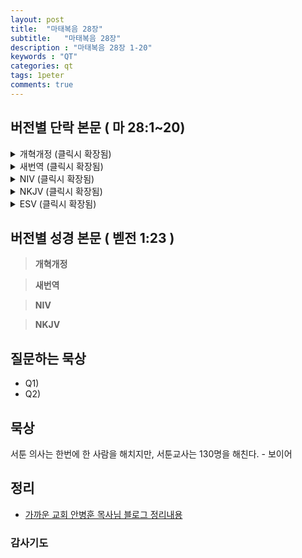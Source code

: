 ```yaml
---
layout: post
title:  "마태복음 28장"
subtitle:   "마태복음 28장"
description : "마태복음 28장 1-20"
keywords : "QT"
categories: qt
tags: 1peter
comments: true
---
```


## 버전별 단락 본문 ( 마 28:1~20)

<details>
<summary> 개혁개정 (클릭시 확장됨)</summary>
<div markdown="1">

>* 1 :  
안식일이 다 지나고 안식 후 첫날이 되려는 새벽에 막달라 마리아와 다른 마리아가 무덤을 보려고 갔더니
>* 2 :  
큰 지진이 나며 주의 천사가 하늘로부터 내려와 돌을 굴려 내고 그 위에 앉았는데
>* 3 :  
그 형상이 번개 같고 그 옷은 눈 같이 희거늘
>* 4 :  
지키던 자들이 그를 무서워하여 떨며 죽은 사람과 같이 되었더라
>* 5 :  
천사가 여자들에게 말하여 이르되 너희는 무서워하지 말라 십자가에 못 박히신 예수를 너희가 찾는 줄을 내가 아노라
>* 6 :  
그가 여기 계시지 않고 그가 말씀 하시던 대로 살아나셨느니라 와서 그가 누우셨던 곳을 보라
>* 7 :  
또 빨리 가서 그의 제자들에게 이르되 그가 죽은 자 가운데서 살아나셨고 너희보다 먼저 갈릴리로 가시나니 거기서 너희가 뵈오리라 하라 보라 내가 너희에게 일렀느니라 하거늘
>* 8 :  
그 여자들이 무서움과 큰 기쁨으로 빨리 무덤을 떠나 제자들에게 알리려고 달음질할새
>* 9 :  
예수께서 그들을 만나 이르시되 평안하냐 하시거늘 여자들이 나아가 그 발을 붙잡고 경배하니
>* 10 :  
이에 예수께서 이르시되 무서워하지 말라 가서 내 형제들에게 갈릴리로 가라 하라 거기서 나를 보리라 하시니라
>* 11 :  
여자들이 갈 때 경비병 중 몇이 성에 들어가 모든 된 일을 대제사장들에게 알리니
>* 12 :  
그들이 장로들과 함께 모여 의논하고 군인들에게 돈을 많이 주며
>* 13 :  
이르되 너희는 말하기를 그의 제자들이 밤에 와서 우리가 잘 때에 그를 도둑질하여 갔다 하라
>* 14 :  
만일 이 말이 총독에게 들리면 우리가 권하여 너희로 근심하지 않게 하리라 하니
>* 15 :  
군인들이 돈을 받고 가르친 대로 하였으니 이 말이 오늘날까지 유대인 가운데 두루 퍼지니라
>* 16 :  
열한 제자가 갈릴리에 가서 예수께서 지시하신 산에 이르러
>* 17 :  
예수를 뵈옵고 경배하나 아직도 의심하는 사람들이 있더라
>* 18 :  
예수께서 나아와 말씀하여 이르시되 하늘과 땅의 모든 권세를 내게 주셨으니
>* 19 :  
그러므로 너희는 가서 모든 민족을 제자로 삼아 아버지와 아들과 성령의 이름으로 세례를 베풀고
>* 20 :  
내가 너희에게 분부한 모든 것을 가르쳐 지키게 하라 볼지어다 내가 세상 끝날까지 너희와 항상 함께 있으리라 하시니라

</div>
</details>

<details>
<summary> 새번역 (클릭시 확장됨)</summary>
<div markdown="1">

>* 1 :  
안식일이 지나고, 이레의 첫 날 동틀 무렵에, 막달라 마리아와 다른 마리아가 무덤을 보러 갔다.
>* 2 :  
그런데 갑자기 큰 지진이 일어났다. 주님의 한 천사가 하늘에서 내려와 무덤에 다가와서, 그 돌을 굴려 내고, 그 돌 위에 앉았다.
>* 3 :  
그 천사의 모습은 번개와 같았고, 그의 옷은 눈과 같이 희었다.
>* 4 :  
지키던 사람들은 천사를 보고 두려워서 떨었고, 죽은 사람처럼 되었다.
>* 5 :  
천사가 여자들에게 말하였다. "두려워하지 말아라. 나는, 너희가 십자가에 달리신 예수를 찾는 줄 안다.
>* 6 :  
그는 여기에 계시지 않다. 그가 말씀하신 대로, 그는 살아나셨다. 와서 그가 누워 계시던 곳을 보아라.
>* 7 :  
그리고 빨리 가서 제자들에게 전하기를, 그는 죽은 사람들 가운데서 살아 나셔서, 그들보다 먼저 갈릴리로 가시니, 그들은 거기서 그를 뵙게 될 것이라고 하여라. 이것이 내가 너희에게 하는 말이다."
>* 8 :  
여자들은 무서움과 큰 기쁨이 엇갈려서, 급히 무덤을 떠나, 이 소식을 그의 제자들에게 전하려고 달려갔다.
>* 9 :  
그런데 갑자기 예수께서 여자들과 마주쳐서 "평안하냐?" 하고 말씀하셨다. 여자들은 다가가서, 그의 발을 붙잡고, 그에게 절을 하였다.
>* 10 :  
그 때에 예수께서 그 여자들에게 말씀하셨다. "무서워하지 말아라. 가서, 나의 형제들에게 갈릴리로 가라고 전하여라. 그러면, 거기에서 그들이 나를 만날 것이다."
>* 11 :  
여자들이 가는데, 경비병 가운데 몇 사람이 성 안으로 들어가서, 일어난 일을 모두 대제사장들에게 보고하였다.
>* 12 :  
대제사장들은 장로들과 함께 모여 의논한 끝에, 병사들에게 은돈을 많이 집어 주고
>* 13 :  
말하였다. "'예수의 제자들이 밤중에 와서, 우리가 잠든 사이에 시체를 훔쳐갔다' 하고 말하여라.
>* 14 :  
이 소문이 총독의 귀에 들어가게 되더라도, 우리가 잘 말해서, 너희에게 아무 해가 미치지 않게 해주겠다."
>* 15 :  
그들은 돈을 받고서, 시키는 대로 하였다. 그리고 이 말이 오늘날까지 유대인들 사이에 널리 퍼져 있다.
>* 16 :  
열한 제자가 갈릴리로 가서, 예수께서 일러주신 산에 이르렀다.
>* 17 :  
그들은 예수를 뵙고, 절을 하였다. 그러나 의심하는 사람들도 있었다.
>* 18 :  
예수께서 다가와서, 그들에게 말씀하셨다. "나는 하늘과 땅의 모든 권세를 받았다.
>* 19 :  
그러므로 너희는 가서, 모든 민족을 제자로 삼아서, 아버지와 아들과 성령의 이름으로 세례를 주고,
>* 20 :  
내가 너희에게 명령한 모든 것을 그들에게 가르쳐 지키게 하여라. 보아라, 내가 세상 끝 날까지 항상 너희와 함께 있을 것이다."

</div>
</details>

<details>
<summary> NIV (클릭시 확장됨)</summary>
<div markdown="1">

>* 1 :  
After the Sabbath, at dawn on the first day of the week, Mary Magdalene and the other Mary went to look at the tomb.
>* 2 :  
There was a violent earthquake, for an angel of the Lord came down from heaven and, going to the tomb, rolled back the stone and sat on it.
>* 3 :  
His appearance was like lightning, and his clothes were white as snow.
>* 4 :  
The guards were so afraid of him that they shook and became like dead men.
>* 5 :  
The angel said to the women, “Do not be afraid, for I know that you are looking for Jesus, who was crucified.
>* 6 :  
He is not here; he has risen, just as he said. Come and see the place where he lay.
>* 7 :  
Then go quickly and tell his disciples: ‘He has risen from the dead and is going ahead of you into Galilee. There you will see him.’ Now I have told you.”
>* 8 :  
So the women hurried away from the tomb, afraid yet filled with joy, and ran to tell his disciples.
>* 9 :  
Suddenly Jesus met them. “Greetings,” he said. They came to him, clasped his feet and worshiped him.
>* 10 :  
Then Jesus said to them, “Do not be afraid. Go and tell my brothers to go to Galilee; there they will see me.”
>* 11 :  
While the women were on their way, some of the guards went into the city and reported to the chief priests everything that had happened.
>* 12 :  
When the chief priests had met with the elders and devised a plan, they gave the soldiers a large sum of money,
>* 13 :  
telling them, “You are to say, ‘His disciples came during the night and stole him away while we were asleep.’
>* 14 :  
If this report gets to the governor, we will satisfy him and keep you out of trouble.”
>* 15 :  
So the soldiers took the money and did as they were instructed. And this story has been widely circulated among the Jews to this very day.
>* 16 :  
Then the eleven disciples went to Galilee, to the mountain where Jesus had told them to go.
>* 17 :  
When they saw him, they worshiped him; but some doubted.
>* 18 :  
Then Jesus came to them and said, “All authority in heaven and on earth has been given to me.
>* 19 :  
Therefore go and make disciples of all nations, baptizing them in the name of the Father and of the Son and of the Holy Spirit,
>* 20 :  
and teaching them to obey everything I have commanded you. And surely I am with you always, to the very end of the age.”
</div>
</details>

<details>
<summary> NKJV (클릭시 확장됨)</summary>
<div markdown="1">

>* 1 :  
Now after the Sabbath, as the first day of the week began to dawn, Mary Magdalene and the other Mary came to see the tomb.
>* 2 :  
And behold, there was a great earthquake; for an angel of the Lord descended from heaven, and came and rolled back the stone from the door, and sat on it.
>* 3 :  
His countenance was like lightning, and his clothing as white as snow.
>* 4 :  
And the guards shook for fear of him, and became like dead men.
>* 5 :  
But the angel answered and said to the women, “Do not be afraid, for I know that you seek Jesus who was crucified.
>* 6 :  
He is not here; for He is risen, as He said. Come, see the place where the Lord lay.
>* 7 :  
And go quickly and tell His disciples that He is risen from the dead, and indeed He is going before you into Galilee; there you will see Him. Behold, I have told you.”
>* 8 :  
So they went out quickly from the tomb with fear and great joy, and ran to bring His disciples word.
>* 9 :  
And as they went to tell His disciples, behold, Jesus met them, saying, “Rejoice!” So they came and held Him by the feet and worshiped Him.
>* 10 :  
Then Jesus said to them, “Do not be afraid. Go and tell My brethren to go to Galilee, and there they will see Me.”
>* 11 :  
Now while they were going, behold, some of the guard came into the city and reported to the chief priests all the things that had happened.
>* 12 :  
When they had assembled with the elders and consulted together, they gave a large sum of money to the soldiers,
>* 13 :  
saying, “Tell them, ‘His disciples came at night and stole Him away while we slept.’
>* 14 :  
And if this comes to the governor’s ears, we will appease him and make you secure.”
>* 15 :  
So they took the money and did as they were instructed; and this saying is commonly reported among the Jews until this day.
>* 16 :  
Then the eleven disciples went away into Galilee, to the mountain which Jesus had appointed for them.
>* 17 :  
When they saw Him, they worshiped Him; but some doubted.
>* 18 :  
And Jesus came and spoke to them, saying, “All authority has been given to Me in heaven and on earth.
>* 19 :  
Go therefore and make disciples of all the nations, baptizing them in the name of the Father and of the Son and of the Holy Spirit,
>* 20 :  
teaching them to observe all things that I have commanded you; and lo, I am with you always, even to the end of the age.” Amen.

</div>
</details>

<details>
<summary> ESV (클릭시 확장됨)</summary>
<div markdown="1">

>* 1 :  
Now after the Sabbath, toward the dawn of the first day of the week, Mary Magdalene and the other Mary went to see the tomb. 
>* 2 :  
And behold, there was a great earthquake, for an angel of the Lord descended from heaven and came and rolled back the stone and sat on it. 
>* 3 :  
His appearance was like lightning, and his clothing white as snow. 
>* 4 :  
And for fear of him the guards trembled and became like dead men. 
>* 5 :  
But the angel said to the women, “Do not be afraid, for I know that you seek Jesus who was crucified. 
>* 6 :  
He is not here, for he has risen, as he said. Come, see the place where he lay. 
>* 7 :  
Then go quickly and tell his disciples that he has risen from the dead, and behold, he is going before you to Galilee; there you will see him. See, I have told you.” 
>* 8 :  
So they departed quickly from the tomb with fear and great joy, and ran to tell his disciples. 
>* 9 :  
And behold, Jesus met them and said, “Greetings!”  And they came up and took hold of his feet and worshiped him. 
>* 10 :  
Then Jesus said to them, “Do not be afraid; go and tell my brothers to go to Galilee, and there they will see me.”
>* 11 :  
While they were going, behold, some of the guard went into the city and told the chief priests all that had taken place. 
>* 12 :  
And when they had assembled with the elders and taken counsel, they gave a sufficient sum of money to the soldiers 
>* 13 :  
and said, “Tell people, ‘His disciples came by night and stole him away while we were asleep.’ 
>* 14 :  
And if this comes to the governor’s ears, we will satisfy him and keep you out of trouble.” 
>* 15 :  
So they took the money and did as they were directed. And this story has been spread among the Jews to this day.
>* 16 :  
Now the eleven disciples went to Galilee, to the mountain to which Jesus had directed them. 
>* 17 :  
And when they saw him they worshiped him, but some doubted. 
>* 18 :  
And Jesus came and said to them, “All authority in heaven and on earth has been given to me.
>* 19 :  
Go therefore and make disciples of all nations, baptizing them in the name of the Father and of the Son and of the Holy Spirit,
>* 20 :  
teaching them to observe all that I have commanded you. And behold, I am with you always, to the end of the age.”

</div>
</details>


## 버전별 성경 본문 ( 벧전 1:23 )

> **개혁개정**

> **새번역**

> **NIV**

> **NKJV**

## 질문하는 묵상

* Q1) 
* Q2) 

## 묵상
서툰 의사는 한번에 한 사람을 해치지만, 서툰교사는 130명을 해친다. - 보이어

## 정리
* [가까운 교회 안병훈 목사님 블로그 정리내용](https://blog.naver.com/tolerance2018/)

### 감사기도
